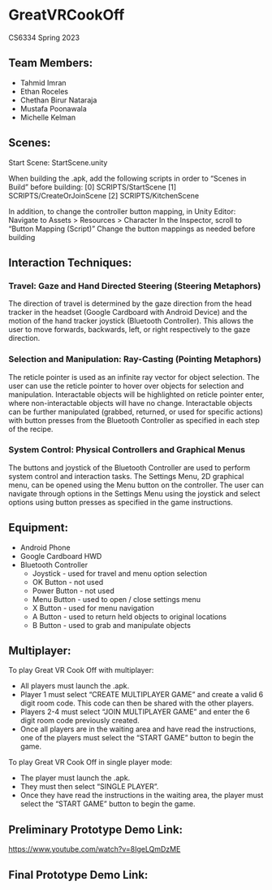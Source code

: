 # GreatVRCookOff
CS6334 Spring 2023

## Team Members:
- Tahmid Imran
- Ethan Roceles
- Chethan Birur Nataraja
- Mustafa Poonawala
- Michelle Kelman

## Scenes: 
Start Scene: StartScene.unity

When building the .apk, add the following scripts in order to “Scenes in Build” before building:
[0] SCRIPTS/StartScene
[1] SCRIPTS/CreateOrJoinScene
[2] SCRIPTS/KitchenScene

In addition, to change the controller button mapping, in Unity Editor:
Navigate to Assets > Resources > Character
In the Inspector, scroll to “Button Mapping (Script)”
Change the button mappings as needed before building

## Interaction Techniques:
### Travel: Gaze and Hand Directed Steering (Steering Metaphors)
The direction of travel is determined by the gaze direction from the head tracker in the headset (Google Cardboard with Android Device) and the motion of the hand tracker joystick (Bluetooth Controller). This allows the user to move forwards, backwards, left, or right respectively to the gaze direction.
### Selection and Manipulation: Ray-Casting (Pointing Metaphors)
The reticle pointer is used as an infinite ray vector for object selection. The user can use the reticle pointer to hover over objects for selection and manipulation. Interactable objects will be highlighted on reticle pointer enter, where non-interactable objects will have no change. Interactable objects can be further manipulated (grabbed, returned, or used for specific actions) with button presses from the Bluetooth Controller as specified in each step of the recipe.
### System Control: Physical Controllers and Graphical Menus
The buttons and joystick of the Bluetooth Controller are used to perform system control and interaction tasks. The Settings Menu, 2D graphical menu, can be opened using the Menu button on the controller. The user can navigate through options in the Settings Menu using the joystick and select options using button presses as specified in the game instructions.

## Equipment:
- Android Phone
- Google Cardboard HWD
- Bluetooth Controller
  - Joystick - used for travel and menu option selection
  - OK Button - not used
  - Power Button - not used
  - Menu Button - used to open / close settings menu
  - X Button - used for menu navigation
  - A Button - used to return held objects to original locations
  - B Button - used to grab and manipulate objects

## Multiplayer: 
To play Great VR Cook Off with multiplayer:
- All players must launch the .apk.
- Player 1 must select “CREATE MULTIPLAYER GAME” and create a valid 6 digit room code. This code can then be shared with the other players.
- Players 2-4 must select “JOIN MULTIPLAYER GAME” and enter the 6 digit room code previously created.
- Once all players are in the waiting area and have read the instructions, one of the players must select the “START GAME” button to begin the game.

To play Great VR Cook Off in single player mode:
- The player must launch the .apk.
- They must then select “SINGLE PLAYER”.
- Once they have read the instructions in the waiting area, the player must select the “START GAME” button to begin the game.

## Preliminary Prototype Demo Link:
https://www.youtube.com/watch?v=8IgeLQmDzME 

## Final Prototype Demo Link:
